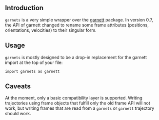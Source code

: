 
## Introduction

`garnets` is a very simple wrapper over the
[garnett](https://github.com/glotzerlab/garnett) package. In version
0.7, the API of garnett changed to rename some frame attributes
(positions, orientations, velocities) to their singular
form.

## Usage

`garnets` is mostly designed to be a drop-in replacement for the
garnett import at the top of your file:

```
import garnets as garnett
```

## Caveats

At the moment, only a basic compatibility layer is supported. Writing
trajectories using frame objects that fulfill only the old frame API
will not work, but writing frames that are read from a `garnets` or
`garnett` trajectory should work.